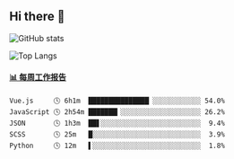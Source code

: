 ## Hi there 👋

![GitHub stats](https://github-readme-stats.orilight.top/api?username=orilights)

![Top Langs](https://github-readme-stats.orilight.top/api/top-langs/?username=orilights&layout=compact)

<!-- waka-box start -->
#### <a href="https://gist.github.com/92c8d5b388768c10efcba86e82b7c4fb" target="_blank">📊 每周工作报告</a>
```text
Vue.js     🕓 6h1m  ███████████████▏░░░░░░░░░░░░ 54.0%
JavaScript 🕓 2h54m ███████▎░░░░░░░░░░░░░░░░░░░░ 26.2%
JSON       🕓 1h3m  ██▋░░░░░░░░░░░░░░░░░░░░░░░░░  9.4%
SCSS       🕓 25m   █░░░░░░░░░░░░░░░░░░░░░░░░░░░  3.9%
Python     🕓 12m   ▌░░░░░░░░░░░░░░░░░░░░░░░░░░░  1.8%
```
<!-- Powered by https://github.com/journey-ad/waka-box-go . -->
<!-- waka-box end -->
